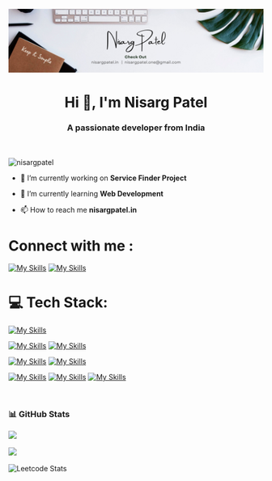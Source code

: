 ![profile](/jpgNisargPatel.jpg)



<h1 align="center">Hi 👋, I'm Nisarg Patel</h1>
<h3 align="center">A passionate developer from India</h3>



</br>
</br>
 <img src="https://komarev.com/ghpvc/?username=nisargpatel&label=Profile%20views&color=lightgrey&style=flat-square&abbreviated=true" alt="nisargpatel" />

- 🔭 I’m currently working on **Service Finder Project**

- 🌱 I’m currently learning **Web Development**

- 📫 How to reach me **nisargpatel.in**

# Connect with me :

[![My Skills](https://skills.thijs.gg/icons?i=linkedin)](https://www.linkedin.com/in/nrgptl/)
[![My Skills](https://skills.thijs.gg/icons?i=devto)](https://dev.to/ptlnisarg31)

# 💻 Tech Stack:

<!-- [![My Skills](https://skills.thijs.gg/icons?i=c,cpp)](https://skills.thijs.gg) -->

[![My Skills](https://skills.thijs.gg/icons?i=java,dart)](https://skills.thijs.gg)

[![My Skills](https://skills.thijs.gg/icons?i=figma,photoshop)](https://skills.thijs.gg)
[![My Skills](https://skills.thijs.gg/icons?i=git,github,docker)](https://skills.thijs.gg)

[![My Skills](https://skills.thijs.gg/icons?i=html,css,js,tailwindcss,bootstrap)](https://skills.thijs.gg)
[![My Skills](https://skills.thijs.gg/icons?i=react,nodejs,express,mongodb,flutter)](https://skills.thijs.gg)

[![My Skills](https://skills.thijs.gg/icons?i=php,mysql)](https://skills.thijs.gg)
[![My Skills](https://skills.thijs.gg/icons?i=firebase,postman)](https://skills.thijs.gg)
[![My Skills](https://skills.thijs.gg/icons?i=vite,vercel,netlify)](https://skills.thijs.gg)

<!-- [![My Skills](https://skills.thijs.gg/icons?i=gcp,aws)](https://skills.thijs.gg) -->

</br>
<h3>📊 GitHub Stats</h3>

![](https://github-readme-stats.vercel.app/api?username=ptlnisarg31&theme=nord&hide_border=true&include_all_commits=false&count_private=false)<br/>
<!--![](https://github-readme-streak-stats.herokuapp.com/?user=ptlnisarg31&theme=nord&hide_border=true)<br/>-->

<img src="https://user-images.githubusercontent.com/73097560/115834477-dbab4500-a447-11eb-908a-139a6edaec5c.gif">

</br>

![Leetcode Stats](https://leetcard.jacoblin.cool/nrgptl?theme=nord&ext=heatmap)
